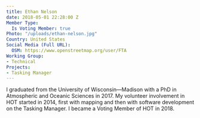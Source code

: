 ```yaml
---
title: Ethan Nelson
date: 2018-05-01 22:28:00 Z
Member Type:
  Is Voting Member: true
Photo: "/uploads/ethan-nelson.jpg"
Country: United States
Social Media (Full URL):
  OSM: https://www.openstreetmap.org/user/FTA
Working Group:
- Technical
Projects:
- Tasking Manager
---
```


I graduated from the University of Wisconsin&mdash;Madison with a PhD in Atmospheric and Oceanic Sciences in 2017. My volunteer involvement in HOT started in 2014, first with mapping and then with software development on the Tasking Manager. I became a Voting Member of HOT in 2018.
